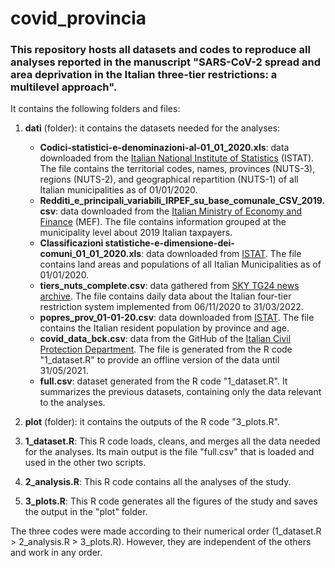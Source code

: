 # covid_provincia
### This repository hosts all datasets and codes to reproduce all analyses reported in the manuscript "SARS-CoV-2 spread and area deprivation in the Italian three-tier restrictions: a multilevel approach".
It contains the following folders and files:
1. **dati** (folder): it contains the datasets needed for the analyses:
   * **Codici-statistici-e-denominazioni-al-01_01_2020.xls**: data downloaded from the [Italian National Institute of Statistics][1] (ISTAT). The file contains the territorial codes, names, provinces (NUTS-3), regions (NUTS-2), and geographical repartition (NUTS-1) of all Italian municipalities as of 01/01/2020.
   * **Redditi_e_principali_variabili_IRPEF_su_base_comunale_CSV_2019.csv**: data downloaded from the [Italian Ministry of Economy and Finance][2] (MEF). The file contains information grouped at the municipality level about 2019 Italian taxpayers.
   * **Classificazioni statistiche-e-dimensione-dei-comuni_01_01_2020.xls**: data downloaded from [ISTAT][3]. The file contains land areas and populations of all Italian Municipalities as of 01/01/2020.
   * **tiers_nuts_complete.csv**: data gathered from [SKY TG24 news archive][4]. The file contains daily data about the Italian four-tier restriction system implemented from 06/11/2020 to 31/03/2022.
   * **popres_prov_01-01-20.csv**: data downloaded from [ISTAT][5]. The file contains the Italian resident population by province and age.
   * **covid_data_bck.csv**: data from the GitHub of the [Italian Civil Protection Department][6]. The file is generated from the R code "1_dataset.R" to provide an offline version of the data until 31/05/2021.
   * **full.csv**: dataset generated from the R code "1_dataset.R". It summarizes the previous datasets, containing only the data relevant to the analyses.
   
2. **plot** (folder): it contains the outputs of the R code "3_plots.R".

3. **1_dataset.R**: This R code loads, cleans, and merges all the data needed for the analyses. Its main output is the file "full.csv" that is loaded and used in the other two scripts.

4. **2_analysis.R**: This R code contains all the analyses of the study.

5. **3_plots.R**: This R code generates all the figures of the study and saves the output in the "plot" folder.

The three codes were made according to their numerical order (1_dataset.R > 2_analysis.R > 3_plots.R). However, they are independent of the others and work in any order.




[1]: https://www.istat.it/it/archivio/6789
[2]: https://www1.finanze.gov.it/finanze/analisi_stat/public/index.php?search_class[0]=cCOMUNE&opendata=yes
[3]: https://www.istat.it/it/archivio/156224
[4]: https://tg24.sky.it/archivio
[5]: https://demo.istat.it/popres/download.php?anno=2020&lingua=eng
[6]: https://github.com/pcm-dpc/COVID-19
